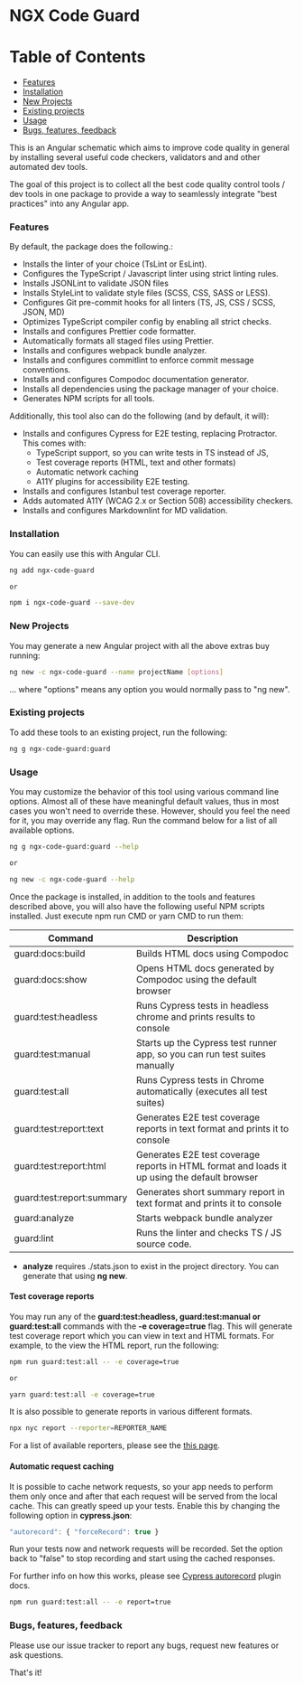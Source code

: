 # NGX Code Guard

Table of Contents
=================

   * [Features](#features)
   * [Installation](#installation)
   * [New Projects](#new-projects)
   * [Existing projects](#existing-projects)
   * [Usage](#usage)
   * [Bugs, features, feedback](#bugs-features-feedback)

This is an Angular schematic which aims to improve code quality in general by installing several useful code checkers, validators and and other automated dev tools. 

The goal of this project is to collect all the best code quality control tools / dev tools in one package to provide a way to seamlessly integrate "best practices" into any Angular app.

### Features

By default, the package does the following.:

- Installs the linter of your choice (TsLint or EsLint).
- Configures the TypeScript / Javascript linter using strict linting rules.
- Installs JSONLint to validate JSON files
- Installs StyleLint to validate style files (SCSS, CSS, SASS or LESS).
- Configures Git pre-commit hooks for all linters (TS, JS, CSS / SCSS, JSON, MD)
- Optimizes TypeScript compiler config by enabling all strict checks.
- Installs and configures Prettier code formatter.
- Automatically formats all staged files using Prettier.
- Installs and configures webpack bundle analyzer.
- Installs and configures commitlint to enforce commit message conventions.
- Installs and configures Compodoc documentation generator.
- Installs all dependencies using the package manager of your choice.
- Generates NPM scripts for all tools. 

Additionally, this tool also can do the following (and by default, it will):

- Installs and configures Cypress for E2E testing, replacing Protractor. This comes with: 
    - TypeScript support, so you can write tests in TS instead of JS, 
    - Test coverage reports (HTML, text and other formats)
    - Automatic network caching
    - A11Y plugins for accessibility E2E testing. 
- Installs and configures Istanbul test coverage reporter.
- Adds automated A11Y (WCAG 2.x or Section 508) accessibility checkers.
- Installs and configures Markdownlint for MD validation.


### Installation

You can easily use this with Angular CLI.

```bash
ng add ngx-code-guard

or

npm i ngx-code-guard --save-dev
```

### New Projects

You may generate a new Angular project with all the above extras buy running:

```bash
ng new -c ngx-code-guard --name projectName [options]
```

... where "options" means any option you would normally pass to "ng new".


### Existing projects

To add these tools to an existing project, run the following:


```bash
ng g ngx-code-guard:guard 
```

### Usage

You may customize the behavior of this tool using various command line options. Almost all of these have meaningful default values, thus in most cases you won't need to override these. However, should you feel the need for it, you may override any flag. Run the command below for a list of all available options.

```bash
ng g ngx-code-guard:guard --help

or

ng new -c ngx-code-guard --help
```

Once the package is installed, in addition to the tools and features described above, you will also have the following useful NPM scripts installed.
Just execute npm run CMD or yarn CMD to run them:

| Command  | Description |
| -------- | ------------- |
| guard:docs:build  | Builds HTML docs using Compodoc  |
| guard:docs:show  | Opens HTML docs generated by Compodoc using the default browser |
| guard:test:headless  | Runs Cypress tests in headless chrome and prints results to console |
| guard:test:manual  | Starts up the Cypress test runner app, so you can run test suites manually |
| guard:test:all  | Runs Cypress tests in Chrome automatically (executes all test suites) |
| guard:test:report:text  | Generates E2E test coverage reports in text format and prints it to console |
| guard:test:report:html  | Generates E2E test coverage reports in HTML format and loads it up using the default browser |
| guard:test:report:summary  | Generates short summary report in text format and prints it to console |
| guard:analyze  | Starts webpack bundle analyzer  |
| guard:lint  | Runs the linter and checks TS / JS source code. |

- **analyze** requires ./stats.json to exist in the project directory. You can generate that using **ng new**.

#### Test coverage reports

You may run any of the **guard:test:headless, guard:test:manual or guard:test:all** commands with the **-e coverage=true** flag. This will generate test coverage report which you can view in text and HTML formats. For example, to the view the HTML report, run the following:

```bash
npm run guard:test:all -- -e coverage=true

or

yarn guard:test:all -e coverage=true
```

It is also possible to generate reports in various different formats. 

```bash
npx nyc report --reporter=REPORTER_NAME
```

For a list of available reporters, please see the [this page](https://istanbul.js.org/docs/advanced/alternative-reporters/).


#### Automatic request caching

It is possible to cache network requests, so your app needs to perform them only once and after that each request will be served from the local cache. This can greatly speed up your tests. Enable this by changing the following option in  **cypress.json**: 

```javascript
"autorecord": { "forceRecord": true }
```
Run your tests now and network requests will be recorded. Set the option back to "false" to stop recording and start using the cached responses.


For further info on how this works, please see [Cypress autorecord](https://www.npmjs.com/package/cypress-autorecord) plugin docs.

```bash
npm run guard:test:all -- -e report=true
```

### Bugs, features, feedback

Please use our issue tracker to report any bugs, request new features or ask questions.

That's it!
 